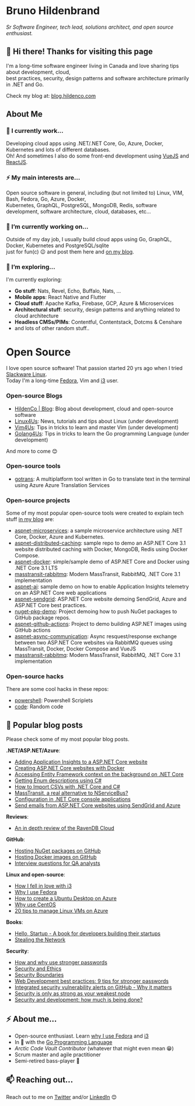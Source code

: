 # Bruno Hildenbrand
_Sr Software Engineer, tech lead, solutions architect, and open source enthusiast._

## 👋 Hi there! Thanks for visiting this page 
I'm a long-time software engineer living in Canada and love sharing tips about development, cloud,   
best practices, security, design patterns and software architecture primarily in .NET and Go.

Check my blog at: [blog.hildenco.com](https://blog.hildenco.com)

## About Me
### 🔭 I currently work...
Developing cloud apps using .NET/.NET Core, Go, Azure, Docker, Kubernetes and lots of different databases.   
Oh! And sometimes I also do some front-end development using [VueJS](https://vuejs.org) and [ReactJS](https://reactjs.org).

### ⚡ My main interests are...
Open source software in general, including (but not limited to) Linux, VIM, Bash, Fedora, Go, Azure, Docker,    
Kubernetes, GraphQL, PostgreSQL, MongoDB, Redis, software development, software architecture, cloud, databases, etc...

### 🔭 I’m currently working on...
Outside of my day job, I usually build cloud apps using Go, GraphQL, Docker, Kubernetes and PostgreSQL/sqlite    
just for fun(c) 😉 and post them here and [on my blog](https://blog.hildenco.com).

### 🌱 I’m exploring...
I'm currently exploring:
* **Go stuff**: Nats, Revel, Echo, Buffalo, Nats, ...
* **Mobile apps**: React Native and Flutter
* **Cloud stuff**: Apache Kafka, Firebase, GCP, Azure & Microservices
* **Architectural stuff**: security, design patterns and anything related to cloud architecture
* **Headless CMSs/PIMs**: Contentful, Contentstack, Dotcms & Censhare
* and lots of other random stuff..

# Open Source
I love open source software! That passion started 20 yrs ago when I tried [Slackware Linux](http://www.slackware.com/).   
Today I'm a long-time [Fedora](https://blog.hildenco.com/2018/11/thank-you-fedora.html),
Vim and [i3](https://blog.hildenco.com/2019/08/how-i-fell-in-love-with-i3.html) user.

### Open-source Blogs
* [HildenCo | Blog](https://blog.hildenco.com): Blog about development, cloud and open-source software
* [Linux4Us](https://www.linux4us.com): News, tutorials and tips about Linux (under development)
* [Vim4Us](https://www.vim4us.com): Tips in tricks to learn and master Vim (under development)
* [Golang4Us](https://www.golang4us.com): Tips in tricks to learn the Go programming Language (under development)

And more to come 😊

### Open-source tools
* [gotrans](https://github.com/hd9/gotrans): A multiplatform tool written in Go to translate text in the terminal using Azure Azure Translation Services

### Open-source projects
Some of my most popular open-source tools were created to explain tech stuff [in my blog](https://blog.hildenco.com) are:
* [aspnet-microservices](https://github.com/hd9/aspnet-microservices): a sample microservice architecture using .NET Core, Docker, Azure and Kubernetes.
* [aspnet-distributed-caching](https://github.com/hd9/aspnet-distributed-caching): sample repo to demo an ASP.NET Core 3.1 website distributed caching with Docker, MongoDB, Redis using Docker Compose.
* [aspnet-docker](https://github.com/hd9/aspnet-docker): simple/sample demo of ASP.NET Core and Docker using .NET Core 3.1 LTS
* [masstransit-rabbitmq](https://github.com/hd9/masstransit-rabbitmq): Modern MassTransit, RabbitMQ, .NET Core 3.1 implementation
* [aspnet-ai](https://github.com/hd9/aspnet-ai): sample demo on how to enable Application Insights telemetry on an ASP.NET Core web applications 
* [aspnet-sendgrid](https://github.com/hd9/aspnet-sendgrid): ASP.NET Core website demoing SendGrid, Azure and ASP.NET Core best practices. 
* [nuget-pkg-demo](https://github.com/hd9/nuget-pkg-demo): Project demoing how to push NuGet packages to GitHub package repos. 
* [aspnet-github-actions](https://github.com/hd9/aspnet-github-actions): Project to demo building ASP.NET images using GitHub actions 
* [aspnet-async-communication](https://github.com/hd9/aspnet-async-communication): Async resquest/response exchange between two ASP.NET Core websites via RabbitMQ queues using MassTransit, Docker, Docker Compose and VueJS 
* [masstransit-rabbitmq](https://github.com/hd9/masstransit-rabbitmq): Modern MassTransit, RabbitMQ, .NET Core 3.1 implementation 


### Open-source hacks
There are some cool hacks in these repos:
* [powershell](https://github.com/hd9/powershell): Powershell Scriplets 
* [code](https://github.com/hd9/code): Random code 

## 💬 Popular blog posts
Please check some of my most popular blog posts.

**.NET/ASP.NET/Azure**:
* [Adding Application Insights to a ASP.NET Core website](https://blog.hildenco.com/2020/03/adding-application-insights-telemetry.html)
* [Creating ASP.NET Core websites with Docker](https://blog.hildenco.com/2020/10/how-to-create-aspnet-core-website-with.html)
* [Accessing Entity Framework context on the background on .NET Core](https://blog.hildenco.com/2018/12/accessing-entity-framework-context-on.html)
* [Getting Enum descriptions using C#](https://blog.hildenco.com/2018/07/getting-enum-descriptions-using-c.html)
* [How to Import CSVs with .NET Core and C#](https://blog.hildenco.com/2018/03/importing-csvs-super-easily-with-net.html)
* [MassTransit, a real alternative to NServiceBus?](https://blog.hildenco.com/2018/08/masstransit-real-alternative-to.html)
* [Configuration in .NET Core console applications](https://blog.hildenco.com/2020/05/configuration-in-net-core-console.html)
* [Send emails from ASP.NET Core websites using SendGrid and Azure](https://blog.hildenco.com/2020/07/send-emails-from-aspnet-core-websites.html)

**Reviews**:
* [An in depth review of the RavenDB Cloud](https://blog.hildenco.com/2019/12/an-in-depth-review-of-ravendb-cloud.html)

**GitHub**:
* [Hosting NuGet packages on GitHub](https://blog.hildenco.com/2020/07/hosting-nuget-packages-on-github.html)
* [Hosting Docker images on GitHub](https://blog.hildenco.com/2020/09/hosting-docker-images-on-github.html)
* [Interview questions for QA analysts](https://blog.hildenco.com/2017/10/if-i-were-hiring-qa-analyst.html)

**Linux and open-source**:
* [How I fell in love with i3](https://blog.hildenco.com/2019/08/how-i-fell-in-love-with-i3.html)
* [Why I use Fedora](https://blog.hildenco.com/2018/11/thank-you-fedora.html)
* [How to create a Ubuntu Desktop on Azure](https://blog.hildenco.com/2019/07/creating-ubuntu-desktop-instance-on.html)
* [Why use CentOS ](https://blog.hildenco.com/2020/06/why-use-centos.html)
* [20 tips to manage Linux VMs on Azure](https://blog.hildenco.com/2020/07/20-tips-to-manage-linux-vms-on-azure.html)

**Books**:
* [Hello, Startup - A book for developers building their startups](https://blog.hildenco.com/2018/08/hello-startup-book-for-developers.html)
* [Stealing the Network](https://blog.hildenco.com/2017/08/stealing-network.html)

**Security**:
* [How and why use stronger passwords](https://blog.hildenco.com/2017/11/security-tips-using-stronger-passwords.html)
* [Security and Ethics](https://blog.hildenco.com/2017/09/security-and-ethics.html)
* [Security Boundaries](https://blog.hildenco.com/2017/11/security-boundaries.html)
* [Web Development best practices: 9 tips for stronger passwords](https://blog.hildenco.com/2018/01/security-tips-for-your-app-case-for.html)
* [Integrated security vulnerability alerts on GitHub - Why it matters](https://blog.hildenco.com/2018/10/integrated-security-vulnerability.html)
* [Security is only as strong as your weakest node](https://blog.hildenco.com/2017/09/security-is-only-as-strong-as-weakest.html)
* [Security and development: how much is being done?](https://blog.hildenco.com/2017/08/security-is-important.html)

## ⚡ About me...
* Open-source enthusiast. Learn [why I use Fedora](https://blog.hildenco.com/2018/11/thank-you-fedora.html) and [i3](https://blog.hildenco.com/2019/08/how-i-fell-in-love-with-i3.html)
* In 🧡 with the [Go Programming Language](https://golang.org/) 
* _Arctic Code Vault Contributor_ (whatever that might even mean 😁) 
* Scrum master and agile practitioner
* Semi-retired bass-player 🎸

## 📫 Reaching out...
Reach out to me on [Twitter](https://twitter.com/brunohilden) and/or [LinkedIn](https://www.linkedin.com/in/brunohildenbrand/) 😊

<!--
**hd9/hd9** is a ✨ _special_ ✨ repository because its `README.md` (this file) appears on your GitHub profile.

Here are some ideas to get you started:

- 🔭 I’m currently working on ...
- 🌱 I’m currently learning ...
- 👯 I’m looking to collaborate on ...
- 🤔 I’m looking for help with ...
- 💬 Ask me about ...
- 📫 How to reach me: ...
- 😄 Pronouns: ...
- ⚡ Fun fact: ...
-->
